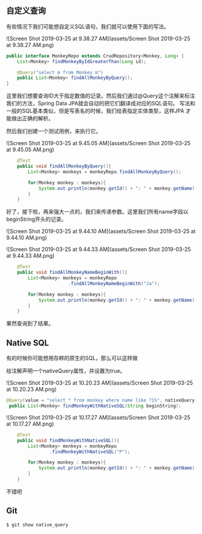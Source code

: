 ## 自定义查询

有些情况下我们可能想自定义SQL语句，我们就可以使用下面的写法。

![Screen Shot 2019-03-25 at 9.38.27 AM](assets/Screen Shot 2019-03-25 at 9.38.27 AM.png)



```java
public interface MonkeyRepo extends CrudRepository<Monkey, Long> {
    List<Monkey> findMonkeyByIdGreaterThan(Long id);

    @Query("select m from Monkey m")
    public List<Monkey> findAllMonkeyByQuery();
}
```

这里我们想要查询ID大于指定数值的记录。然后我们通过@Query这个注解来标注我们的方法，Spring Data JPA就会自动的把它们翻译成对应的SQL语句。 写法和一般的SQL基本类似，但是写表名的时候，我们给表指定实体类型，这样JPA 才能做出正确的解析。

然后我们创建一个测试用例，来执行它。

![Screen Shot 2019-03-25 at 9.45.05 AM](assets/Screen Shot 2019-03-25 at 9.45.05 AM.png)



```java
    @Test
    public void findAllMonkeyByQuery(){
        List<Monkey> monkeys = monkeyRepo.findAllMonkeyByQuery();

        for(Monkey monkey : monkeys){
            System.out.println(monkey.getId() + ": " + monkey.getName());
        }
    }
```



好了，接下啦，再来强大一点的，我们来传递参数。这里我们所有name字段以beginString开头的记录。

![Screen Shot 2019-03-25 at 9.44.10 AM](assets/Screen Shot 2019-03-25 at 9.44.10 AM.png)

![Screen Shot 2019-03-25 at 9.44.33 AM](assets/Screen Shot 2019-03-25 at 9.44.33 AM.png)

```java
    @Test
    public void findAllMonkeyNameBeginWith(){
        List<Monkey> monkeys = monkeyRepo
                       .findAllMonkeyNameBeginWith("Ja");

        for(Monkey monkey : monkeys){
            System.out.println(monkey.getId() + ": " + monkey.getName());
        }
    }
```

果然查询到了结果。



## Native SQL

有的时候你可能想用存粹的原生的SQL，那么可以这样做

给注解声明一个nativeQuery属性，并设置为true。

![Screen Shot 2019-03-25 at 10.20.23 AM](assets/Screen Shot 2019-03-25 at 10.20.23 AM.png)

```java
@Query(value = "select * from monkey where name like ?1%", nativeQuery = true)
 public List<Monkey> findMonkeyWithNativeSQL(String beginString);
```



![Screen Shot 2019-03-25 at 10.17.27 AM](assets/Screen Shot 2019-03-25 at 10.17.27 AM.png)

```java
    @Test
    public void findMonkeyWithNativeSQL(){
        List<Monkey> monkeys = monkeyRepo
                .findMonkeyWithNativeSQL("P");

        for(Monkey monkey : monkeys){
            System.out.println(monkey.getId() + ": " + monkey.getName());
        }
    }
```

不错吧

## Git

```bash
$ git show native_query
```

